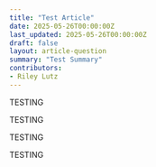 ```yaml
---
title: "Test Article"
date: 2025-05-26T00:00:00Z
last_updated: 2025-05-26T00:00:00Z
draft: false
layout: article-question
summary: "Test Summary"
contributors:
- Riley Lutz
---
```

TESTING



TESTING













TESTING






TESTING